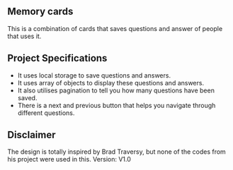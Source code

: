## Memory cards

This is a combination of cards that saves questions and answer of people that uses it.

## Project Specifications

- It uses local storage to save questions and answers.
- It uses array of objects to display these questions and answers.
- It also utilises pagination to tell you how many questions have been saved.
- There is a next and previous button that helps you navigate through different questions.

## Disclaimer

The design is totally inspired by Brad Traversy, but none of the codes from his project were used in this. Version: V1.0
